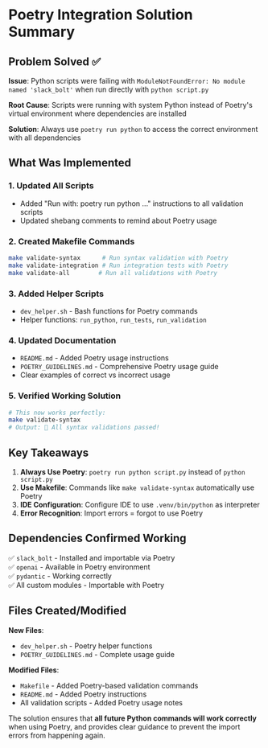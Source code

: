 # Poetry Integration Solution Summary

## Problem Solved ✅

**Issue**: Python scripts were failing with `ModuleNotFoundError: No module named 'slack_bolt'` when run directly with `python script.py`

**Root Cause**: Scripts were running with system Python instead of Poetry's virtual environment where dependencies are installed

**Solution**: Always use `poetry run python` to access the correct environment with all dependencies

## What Was Implemented

### 1. Updated All Scripts
- Added "Run with: poetry run python ..." instructions to all validation scripts
- Updated shebang comments to remind about Poetry usage

### 2. Created Makefile Commands
```bash
make validate-syntax      # Run syntax validation with Poetry
make validate-integration # Run integration tests with Poetry  
make validate-all        # Run all validations with Poetry
```

### 3. Added Helper Scripts
- `dev_helper.sh` - Bash functions for Poetry commands
- Helper functions: `run_python`, `run_tests`, `run_validation`

### 4. Updated Documentation
- `README.md` - Added Poetry usage instructions
- `POETRY_GUIDELINES.md` - Comprehensive Poetry usage guide
- Clear examples of correct vs incorrect usage

### 5. Verified Working Solution
```bash
# This now works perfectly:
make validate-syntax
# Output: 🎉 All syntax validations passed!
```

## Key Takeaways

1. **Always Use Poetry**: `poetry run python script.py` instead of `python script.py`
2. **Use Makefile**: Commands like `make validate-syntax` automatically use Poetry
3. **IDE Configuration**: Configure IDE to use `.venv/bin/python` as interpreter
4. **Error Recognition**: Import errors = forgot to use Poetry

## Dependencies Confirmed Working

✅ `slack_bolt` - Installed and importable via Poetry  
✅ `openai` - Available in Poetry environment  
✅ `pydantic` - Working correctly  
✅ All custom modules - Importable with Poetry  

## Files Created/Modified

**New Files**:
- `dev_helper.sh` - Poetry helper functions
- `POETRY_GUIDELINES.md` - Complete usage guide

**Modified Files**:
- `Makefile` - Added Poetry-based validation commands
- `README.md` - Added Poetry instructions
- All validation scripts - Added Poetry usage notes

The solution ensures that **all future Python commands will work correctly** when using Poetry, and provides clear guidance to prevent the import errors from happening again.
